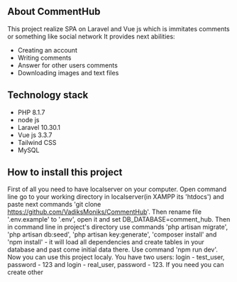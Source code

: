 ## About CommentHub

This project realize SPA on Laravel and Vue js which is immitates comments or something like social network
It provides next abilities:

- Creating an account
- Writing comments
- Answer for other users comments
- Downloading images and text files

## Technology stack

- PHP 8.1.7
- node js
- Laravel 10.30.1
- Vue js 3.3.7
- Tailwind CSS
- MySQL

## How to install this project

First of all you need to have localserver on your computer. Open command line go to your working directory in localserver(in XAMPP its 'htdocs') and paste next commands 'git clone https://github.com/VadiksMoniks/CommentHub'.
Then rename file '.env.example' to '.env', open it and set DB_DATABASE=comment_hub.
Then in command line in project's directory use commands 'php artisan migrate', 'php artisan db:seed', 'php artisan key:generate', 'composer install' and 'npm install' - it will load all dependencies and create tables in your database and past come initial data there.
Use command 'npm run dev'. Now you can use this project localy. You have two users: login - test_user, password - 123 and login - real_user, password - 123. If you need you can create other
